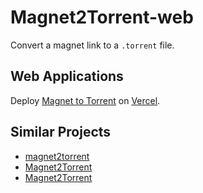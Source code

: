 # Magnet2Torrent-web

Convert a magnet link to a `.torrent` file.

## Web Applications

Deploy [Magnet to Torrent](https://magnet2torrent.vercel.app/)
on [Vercel](https://github.com/vercel/vercel).

## Similar Projects

- [magnet2torrent](https://github.com/Tsuk1ko/magnet2torrent-js)
- [Magnet2Torrent](https://github.com/danfolkes/Magnet2Torrent)
- [Magnet2Torrent](https://github.com/JohnDoee/magnet2torrent)
